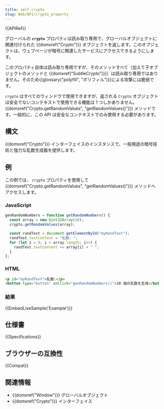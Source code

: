 ```yaml
---
title: self.crypto
slug: Web/API/crypto_property
---
```


{{APIRef}}

グローバルの **`crypto`** プロパティは読み取り専用で、グローバルオブジェクトに関連付けられた {{domxref("Crypto")}} オブジェクトを返します。このオブジェクトは、ウェブページが暗号に関連したサービスにアクセスできるようにします。

このプロパティ自体は読み取り専用ですが、そのメソッドすべて（加えて子オブジェクトのメソッドと {{domxref("SubtleCrypto")}}）は読み取り専用ではありません。そのため{{glossary("polyfill", "ポリフィル")}}による攻撃には脆弱です。

`crypto` はすべてのウィンドウで使用できますが、返される `Crypto` オブジェクトは安全でないコンテキストで使用できる機能は 1 つしかありません。 {{domxref("Crypto.getRandomValues", "getRandomValues()")}} メソッドです。一般的に、この API は安全なコンテキストでのみ使用する必要があります。

## 構文

{{domxref("Crypto")}} インターフェイスのインスタンスで、一般用途の暗号技術と強力な乱数生成器を提供します。

## 例

この例では、 `crypto` プロパティを使用して {{domxref("Crypto.getRandomValues", "getRandomValues()")}} メソッドへアクセスします。

### JavaScript

```js
genRandomNumbers = function getRandomNumbers() {
  const array = new Uint32Array(10);
  crypto.getRandomValues(array);

  const randText = document.getElementById("myRandText");
  randText.textContent = "乱数: ";
  for (let i = 0; i < array.length; i++) {
    randText.textContent += array[i] + " ";
  }
};
```

### HTML

```html
<p id="myRandText">乱数:</p>
<button type="button" onClick="genRandomNumbers()">10 個の乱数を生成</button>
```

### 結果

{{EmbedLiveSample('Example')}}

## 仕様書

{{Specifications}}

## ブラウザーの互換性

{{Compat}}

## 関連情報

- {{domxref("Window")}} グローバルオブジェクト
- {{domxref("Crypto")}} インターフェイス
